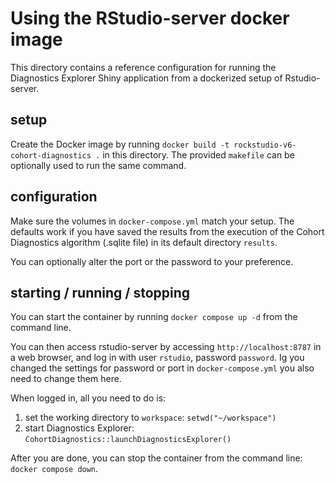 # Using the RStudio-server docker image

This directory contains a reference configuration for running the Diagnostics Explorer Shiny application
from a dockerized setup of Rstudio-server. 

## setup

Create the Docker image by running
``docker build -t rockstudio-v6-cohort-diagnostics .``
in this directory.
The provided `makefile` can be optionally used to run the same command.

## configuration

Make sure the volumes in `docker-compose.yml` match your setup. The defaults work if you have saved the
results from the execution of the Cohort Diagnostics algorithm (.sqlite file) in its default directory `results`.

You can optionally alter the port or the password to your preference.

## starting / running / stopping

You can start the container by running ``docker compose up -d`` from the command line. 

You can then access rstudio-server by accessing
`http://localhost:8787` in a web browser, and log in with user `rstudio`, password `password`. Ig you changed the
settings for password or port in `docker-compose.yml` you also need to change them here.

When logged in, all you need to do is:

1. set the working directory to `workspace`: ``setwd("~/workspace")``
2. start Diagnostics Explorer: ``CohortDiagnostics::launchDiagnosticsExplorer()``

After you are done, you can stop the container from the command line: ``docker compose down``. 